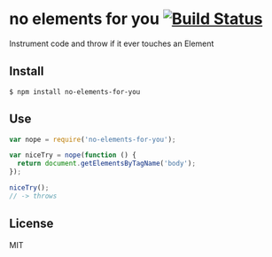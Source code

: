 # no elements for you [![Build Status](https://travis-ci.org/btford/no-elements-for-you.svg)](https://travis-ci.org/angular/btford/no-elements-for-you)

Instrument code and throw if it ever touches an Element

## Install

```shell
$ npm install no-elements-for-you
```

## Use

```javascript
var nope = require('no-elements-for-you');

var niceTry = nope(function () {
  return document.getElementsByTagName('body');
});

niceTry();
// -> throws
```

## License
MIT
